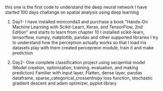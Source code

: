 this one is the first code to understand the deep neural network
I have started 100 days challange on spatial analysis using deep learning
1. Day1- I have installed miniconda3 and purchase a book "Hands-On Machine Learning with Scikit-Learn, Keras, and TensorFlow, 2nd Edition" and starts to learn from chapter 10 
   I installed scikit-learn, tensorflow, numpy, matplotlib, pandas and other supported libraries
   I try to understand how the perceptron actually works so that I load iris datasets play with them
   created percepreon module, train it and make prediction

   
2. Day2- One complete classification project using secqential model (Model creation, optimization, training, evaluation, and making prediction)
  Familier with input layer, Flatten, dense layer, pandas dataframe, sparse_categorical_crossentropy loss function, stochastic gradient descent and adam optimizer, pyplot library
